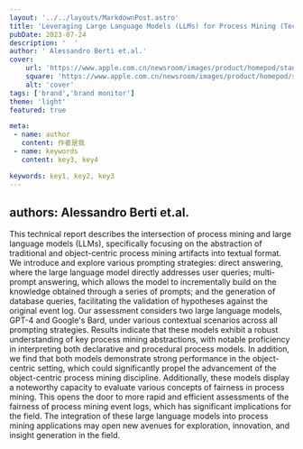 ---layout: '../../layouts/MarkdownPost.astro'title: 'Leveraging Large Language Models (LLMs) for Process Mining (Technical Report)'pubDate: 2023-07-24description: '  'author: ' Alessandro Berti et.al.'cover:    url: 'https://www.apple.com.cn/newsroom/images/product/homepod/standard/Apple-HomePod-hero-230118_big.jpg.large_2x.jpg'    square: 'https://www.apple.com.cn/newsroom/images/product/homepod/standard/Apple-HomePod-hero-230118_big.jpg.large_2x.jpg'    alt: 'cover'tags: ['brand','brand monitor'] theme: 'light'featured: truemeta: - name: author   content: 作者是我 - name: keywords   content: key3, key4keywords: key1, key2, key3---## authors:  Alessandro Berti et.al. This technical report describes the intersection of process mining and large language models (LLMs), specifically focusing on the abstraction of traditional and object-centric process mining artifacts into textual format. We introduce and explore various prompting strategies: direct answering, where the large language model directly addresses user queries; multi-prompt answering, which allows the model to incrementally build on the knowledge obtained through a series of prompts; and the generation of database queries, facilitating the validation of hypotheses against the original event log.   Our assessment considers two large language models, GPT-4 and Google's Bard, under various contextual scenarios across all prompting strategies. Results indicate that these models exhibit a robust understanding of key process mining abstractions, with notable proficiency in interpreting both declarative and procedural process models.   In addition, we find that both models demonstrate strong performance in the object-centric setting, which could significantly propel the advancement of the object-centric process mining discipline.   Additionally, these models display a noteworthy capacity to evaluate various concepts of fairness in process mining. This opens the door to more rapid and efficient assessments of the fairness of process mining event logs, which has significant implications for the field.   The integration of these large language models into process mining applications may open new avenues for exploration, innovation, and insight generation in the field.
